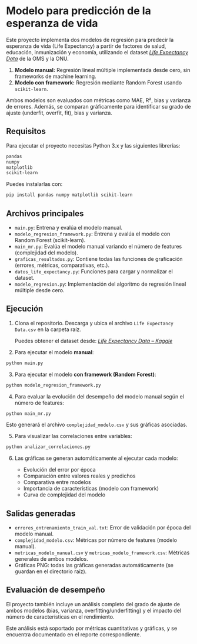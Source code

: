 # Modelo para predicción de la esperanza de vida

Este proyecto implementa dos modelos de regresión para predecir la esperanza de vida (Life Expectancy) a partir de factores de salud, educación, inmunización y economía, utilizando el dataset [*Life Expectancy Data*](https://www.kaggle.com/datasets/kumarajarshi/life-expectancy-who/code) de la OMS y la ONU.

1. **Modelo manual:** Regresión lineal múltiple implementada desde cero, sin frameworks de machine learning.
2. **Modelo con framework:** Regresión mediante Random Forest usando `scikit-learn`.

Ambos modelos son evaluados con métricas como MAE, R², bias y varianza de errores. Además, se comparan gráficamente para identificar su grado de ajuste (underfit, overfit, fit), bias y varianza.

## Requisitos

Para ejecutar el proyecto necesitas Python 3.x y las siguientes librerías:

```bash
pandas
numpy
matplotlib
scikit-learn
````

Puedes instalarlas con:

```bash
pip install pandas numpy matplotlib scikit-learn
```

## Archivos principales

* `main.py`: Entrena y evalúa el modelo manual.
* `modelo_regresion_framework.py`: Entrena y evalúa el modelo con Random Forest (scikit-learn).
* `main_mr.py`: Evalúa el modelo manual variando el número de features (complejidad del modelo).
* `graficas_resultados.py`: Contiene todas las funciones de graficación (errores, métricas, comparativas, etc.).
* `datos_life_expectancy.py`: Funciones para cargar y normalizar el dataset.
* `modelo_regresion.py`: Implementación del algoritmo de regresión lineal múltiple desde cero.

## Ejecución

1. Clona el repositorio. Descarga y ubica el archivo `Life Expectancy Data.csv` en la carpeta raíz.

   Puedes obtener el dataset desde:
   [*Life Expectancy Data – Kaggle*](https://www.kaggle.com/datasets/kumarajarshi/life-expectancy-who)

2. Para ejecutar el modelo **manual**:

```bash
python main.py
```

3. Para ejecutar el modelo **con framework (Random Forest)**:

```bash
python modelo_regresion_framework.py
```

4. Para evaluar la evolución del desempeño del modelo manual según el número de features:

```bash
python main_mr.py
```

Esto generará el archivo `complejidad_modelo.csv` y sus gráficas asociadas.

5. Para visualizar las correlaciones entre variables:

```bash
python analizar_correlaciones.py
```

6. Las gráficas se generan automáticamente al ejecutar cada modelo:

   * Evolución del error por época
   * Comparación entre valores reales y predichos
   * Comparativa entre modelos
   * Importancia de características (modelo con framework)
   * Curva de complejidad del modelo

## Salidas generadas

* `errores_entrenamiento_train_val.txt`: Error de validación por época del modelo manual.
* `complejidad_modelo.csv`: Métricas por número de features (modelo manual).
* `metricas_modelo_manual.csv` y `metricas_modelo_framework.csv`: Métricas generales de ambos modelos.
* Gráficas PNG: todas las gráficas generadas automáticamente (se guardan en el directorio raíz).

## Evaluación de desempeño

El proyecto también incluye un análisis completo del grado de ajuste de ambos modelos (bias, varianza, overfitting/underfitting) y el impacto del número de características en el rendimiento.

Este análisis está soportado por métricas cuantitativas y gráficas, y se encuentra documentado en el reporte correspondiente.
